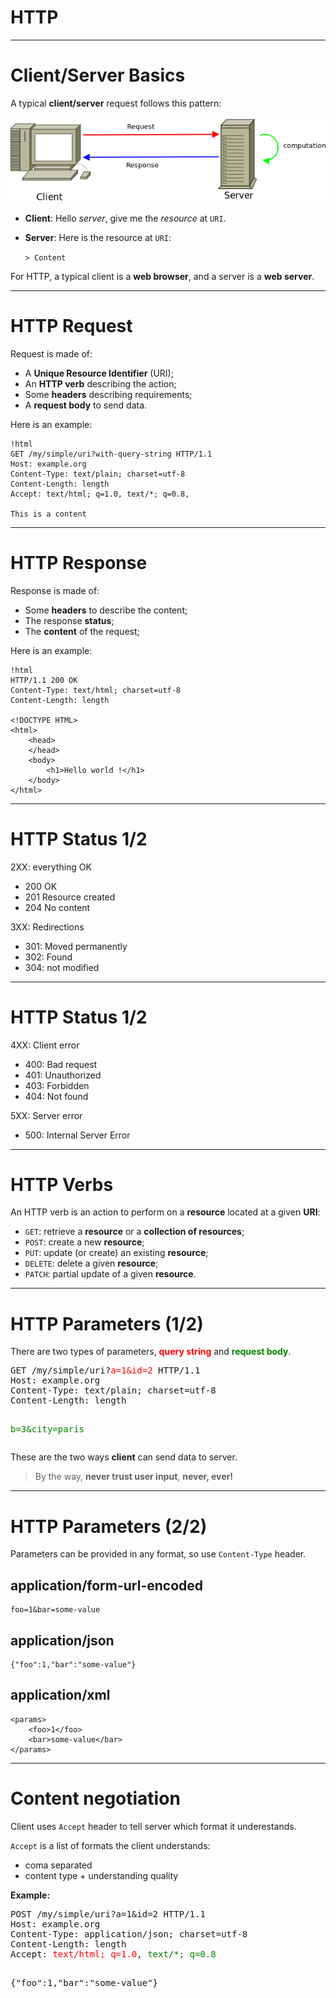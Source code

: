 
# HTTP

---

# Client/Server Basics

A typical **client/server** request follows this pattern:

![](./images/client-server.png)

* **Client**: Hello _server_, give me the _resource_ at `URI`.

* **Server**: Here is the resource at `URI`:<br />

    `> Content`

For HTTP, a typical client is a **web browser**, and a server is a **web server**.

---

# HTTP Request

Request is made of:

* A **Unique Resource Identifier** (URI);
* An **HTTP verb** describing the action;
* Some **headers** describing requirements;
* A **request body** to send data.

Here is an example:

    !html
    GET /my/simple/uri?with-query-string HTTP/1.1
    Host: example.org
    Content-Type: text/plain; charset=utf-8
    Content-Length: length
    Accept: text/html; q=1.0, text/*; q=0.8,

    This is a content

---

# HTTP Response

Response is made of:

* Some **headers** to describe the content;
* The response **status**;
* The **content** of the request;

Here is an example:

    !html
    HTTP/1.1 200 OK
    Content-Type: text/html; charset=utf-8
    Content-Length: length

    <!DOCTYPE HTML>
    <html>
        <head>
        </head>
        <body>
            <h1>Hello world !</h1>
        </body>
    </html>

---

# HTTP Status 1/2

2XX: everything OK

* 200 OK
* 201 Resource created
* 204 No content

3XX: Redirections

* 301: Moved permanently
* 302: Found
* 304: not modified

---

# HTTP Status 1/2

4XX: Client error

* 400: Bad request
* 401: Unauthorized
* 403: Forbidden
* 404: Not found

5XX: Server error

* 500: Internal Server Error

---

# HTTP Verbs

An HTTP verb is an action to perform on a **resource** located at a given
**URI**:

* `GET`: retrieve a **resource** or a **collection of resources**;
* `POST`: create a new **resource**;
* `PUT`: update (or create) an existing **resource**;
* `DELETE`: delete a given **resource**;
* `PATCH`: partial update of a given **resource**.

---

# HTTP Parameters (1/2)

There are two types of parameters, **<span style="color:red">query string</span>**
and **<span style="color:green">request body</span>**.

<div class="highlight">
<pre>
GET /my/simple/uri?<span style="color:red">a=1&id=2</span> HTTP/1.1
Host: example.org
Content-Type: text/plain; charset=utf-8
Content-Length: length

<span style="color:green">b=3&city=paris</span>
</pre>
</div>

These are the two ways **client** can send data to server.

> By the way, **never trust user input**, **never, ever!**

---

# HTTP Parameters (2/2)

Parameters can be provided in any format, so use `Content-Type` header.

## application/form-url-encoded

    foo=1&bar=some-value

## application/json

    {"foo":1,"bar":"some-value"}

## application/xml

    <params>
        <foo>1</foo>
        <bar>some-value</bar>
    </params>

---

# Content negotiation

Client uses `Accept` header to tell server which format it underestands.

`Accept` is a list of formats the client understands:

* coma separated
* content type + understanding quality

**Example:**

<div class="highlight">
<pre>
POST /my/simple/uri?a=1&id=2</span> HTTP/1.1
Host: example.org
Content-Type: application/json; charset=utf-8
Content-Length: length
Accept: <span style="color:red">text/html; q=1.0</span>, <span style="color:green">text/&#42;; q=0.8</span>

{"foo":1,"bar":"some-value"}
</pre>
</div>

